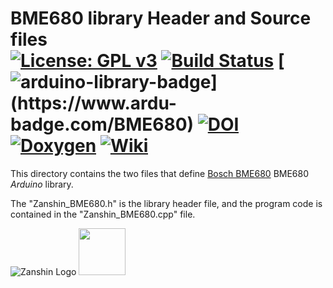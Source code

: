 # BME680 library Header and Source files<br>[![License: GPL v3](https://zanduino.github.io/Badges/GPLv3-blue.svg)](https://www.gnu.org/licenses/gpl-3.0) [![Build Status](https://travis-ci.org/SV-Zanshin/BME680.svg?branch=master)](https://travis-ci.org/SV-Zanshin/BME680) [![arduino-library-badge](https://www.ardu-badge.com/badge/BME680.svg?)](https://www.ardu-badge.com/BME680) [![DOI](https://zenodo.org/badge/139349456.svg)](https://zenodo.org/badge/latestdoi/139349456) [![Doxygen](https://zanduino.github.io/Badges/Doxygen-Badge.svg)](https://sv-zanshin.github.io/BME680/html/index.html) [![Wiki](https://zanduino.github.io/Badges/Documentation-Badge.svg)](https://github.com/SV-Zanshin/BME680/wiki)
This directory contains the two files that define [Bosch BME680](https://www.bosch-sensortec.com/bst/products/all_products/bme680) BME680 *Arduino* library.

The "Zanshin_BME680.h" is the library header file, and the program code is contained in the "Zanshin_BME680.cpp" file.

![Zanshin Logo](https://www.sv-zanshin.com/r/images/site/gif/zanshinkanjitiny.gif) <img src="https://www.sv-zanshin.com/r/images/site/gif/zanshintext.gif" width="75"/>

